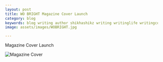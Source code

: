 ```yaml
---
layout: post
title: WO BRIGHT Magazine Cover Launch
category: blog
keywords: blog writing author shikhashikz writing writinglife writingcommunity magazine wobright coverlaunch
image: assets/images/WOBRIGHT.jpg

---
```

Magazine Cover Launch

![Magazine Cover](https://user-images.githubusercontent.com/21696121/124138773-9ab55980-daa4-11eb-9b27-633d91164826.jpeg)

